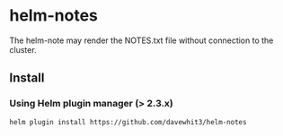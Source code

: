 # helm-notes
The helm-note may render the NOTES.txt file without connection to the cluster.

## Install

### Using Helm plugin manager (> 2.3.x)

```shell
helm plugin install https://github.com/davewhit3/helm-notes
```